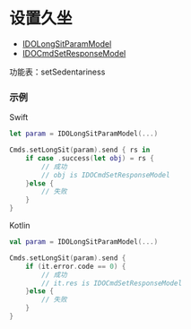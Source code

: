 # 设置久坐
* [IDOLongSitParamModel](../model/IDOLongSitParamModel.md)
* [IDOCmdSetResponseModel](../model/IDOCmdSetResponseModel.md)

功能表：setSedentariness

### 示例

Swift
```swift
let param = IDOLongSitParamModel(...)

Cmds.setLongSit(param).send { rs in
    if case .success(let obj) = rs {
        // 成功
        // obj is IDOCmdSetResponseModel
    }else {
        // 失败
    }
}
```

Kotlin
```kotlin
val param = IDOLongSitParamModel(...)

Cmds.setLongSit(param).send {
    if (it.error.code == 0) {
        // 成功
        // it.res is IDOCmdSetResponseModel
    }else {
        // 失败
    }
}
```
